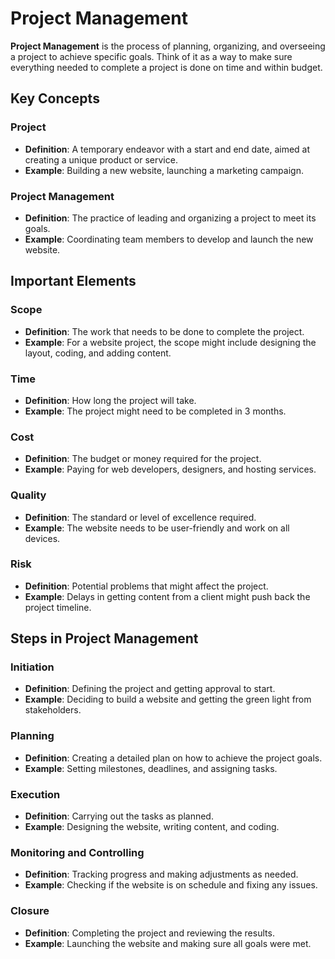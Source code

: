 # Project Management

**Project Management** is the process of planning, organizing, and overseeing a project to achieve specific goals. Think of it as a way to make sure everything needed to complete a project is done on time and within budget.

## Key Concepts

### Project

- **Definition**: A temporary endeavor with a start and end date, aimed at creating a unique product or service.
- **Example**: Building a new website, launching a marketing campaign.

### Project Management

- **Definition**: The practice of leading and organizing a project to meet its goals.
- **Example**: Coordinating team members to develop and launch the new website.

## Important Elements

### Scope

- **Definition**: The work that needs to be done to complete the project.
- **Example**: For a website project, the scope might include designing the layout, coding, and adding content.

### Time

- **Definition**: How long the project will take.
- **Example**: The project might need to be completed in 3 months.

### Cost

- **Definition**: The budget or money required for the project.
- **Example**: Paying for web developers, designers, and hosting services.

### Quality

- **Definition**: The standard or level of excellence required.
- **Example**: The website needs to be user-friendly and work on all devices.

### Risk

- **Definition**: Potential problems that might affect the project.
- **Example**: Delays in getting content from a client might push back the project timeline.

## Steps in Project Management

### Initiation

- **Definition**: Defining the project and getting approval to start.
- **Example**: Deciding to build a website and getting the green light from stakeholders.

### Planning

- **Definition**: Creating a detailed plan on how to achieve the project goals.
- **Example**: Setting milestones, deadlines, and assigning tasks.

### Execution

- **Definition**: Carrying out the tasks as planned.
- **Example**: Designing the website, writing content, and coding.

### Monitoring and Controlling

- **Definition**: Tracking progress and making adjustments as needed.
- **Example**: Checking if the website is on schedule and fixing any issues.

### Closure

- **Definition**: Completing the project and reviewing the results.
- **Example**: Launching the website and making sure all goals were met.
